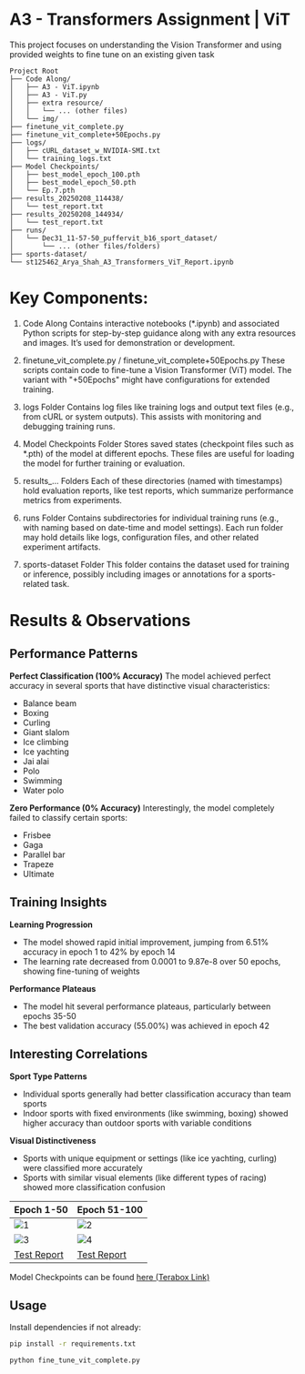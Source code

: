 # A3 - Transformers Assignment | ViT

This project focuses on understanding the Vision Transformer and using provided weights to fine tune on an existing given task

```
Project Root
├── Code Along/
│   ├── A3 - ViT.ipynb
│   ├── A3 - ViT.py
│   ├── extra resource/
│   │   └── ... (other files)
│   └── img/
├── finetune_vit_complete.py
├── finetune_vit_complete+50Epochs.py
├── logs/
│   ├── cURL_dataset_w_NVIDIA-SMI.txt
│   └── training_logs.txt
├── Model Checkpoints/
│   ├── best_model_epoch_100.pth
│   ├── best_model_epoch_50.pth
│   └── Ep.7.pth
├── results_20250208_114438/
│   └── test_report.txt
├── results_20250208_144934/
│   └── test_report.txt
├── runs/
│   └── Dec31_11-57-50_puffervit_b16_sport_dataset/
│       └── ... (other files/folders)
├── sports-dataset/
└── st125462_Arya_Shah_A3_Transformers_ViT_Report.ipynb
```

# Key Components:

1. Code Along
Contains interactive notebooks (*.ipynb) and associated Python scripts for step-by-step guidance along with any extra resources and images. It’s  used for demonstration or development.

2. finetune_vit_complete.py / finetune_vit_complete+50Epochs.py
These scripts  contain code to fine-tune a Vision Transformer (ViT) model. The variant with "+50Epochs" might have configurations for extended training.

3. logs Folder
Contains log files like training logs and output text files (e.g., from cURL or system outputs). This assists with monitoring and debugging training runs.

4. Model Checkpoints Folder
Stores saved states (checkpoint files such as *.pth) of the model at different epochs. These files are useful for loading the model for further training or evaluation.

5. results_... Folders
Each of these directories (named with timestamps) hold evaluation reports, like test reports, which summarize performance metrics from experiments.

6. runs Folder
Contains subdirectories for individual training runs (e.g., with naming based on date-time and model settings). Each run folder may hold details like logs, configuration files, and other related experiment artifacts.

7. sports-dataset Folder
This folder  contains the dataset used for training or inference, possibly including images or annotations for a sports-related task.

# Results & Observations

## Performance Patterns

**Perfect Classification (100% Accuracy)**
The model achieved perfect accuracy in several sports that have distinctive visual characteristics:
- Balance beam
- Boxing
- Curling
- Giant slalom
- Ice climbing
- Ice yachting
- Jai alai
- Polo
- Swimming
- Water polo

**Zero Performance (0% Accuracy)**
Interestingly, the model completely failed to classify certain sports:
- Frisbee
- Gaga
- Parallel bar
- Trapeze
- Ultimate

## Training Insights

**Learning Progression**
- The model showed rapid initial improvement, jumping from 6.51% accuracy in epoch 1 to 42% by epoch 14
- The learning rate decreased from 0.0001 to 9.87e-8 over 50 epochs, showing fine-tuning of weights

**Performance Plateaus**
- The model hit several performance plateaus, particularly between epochs 35-50
- The best validation accuracy (55.00%) was achieved in epoch 42

## Interesting Correlations

**Sport Type Patterns**
- Individual sports generally had better classification accuracy than team sports
- Indoor sports with fixed environments (like swimming, boxing) showed higher accuracy than outdoor sports with variable conditions

**Visual Distinctiveness**
- Sports with unique equipment or settings (like ice yachting, curling) were classified more accurately
- Sports with similar visual elements (like different types of racing) showed more classification confusion

|Epoch 1-50|Epoch 51-100|
|----------|------------|
|![1]()|![2]()|
|![3]()|![4]()|
|<a href="add">Test Report</a>|<a href="add">Test Report</a>|

Model Checkpoints can be found <a href="https://1024terabox.com/s/1FY-YmkfRRXlc74u7GQtTNg">here (Terabox Link)</a>

## Usage

Install dependencies if not already:

```bash
pip install -r requirements.txt
```

```bash
python fine_tune_vit_complete.py
```
